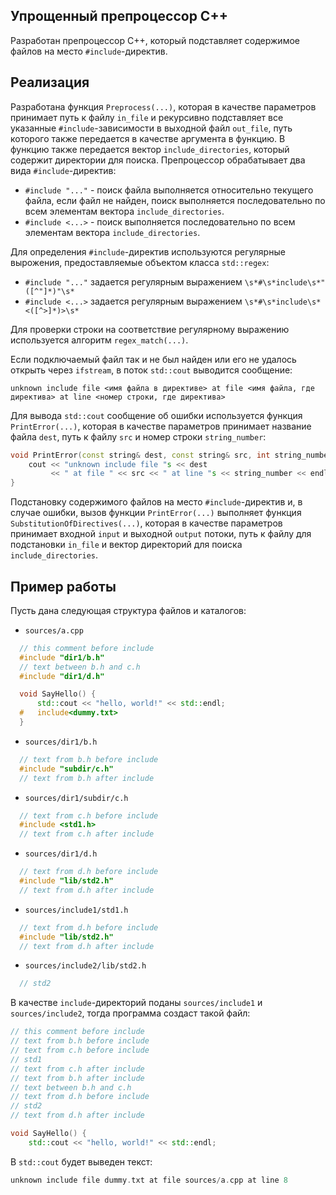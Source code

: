 ## Упрощенный препроцессор С++
Разработан препроцессор C++, который подставляет содержимое файлов на место `#include`-директив.
## Реализация
Разработана функция `Preprocess(...)`, которая в качестве параметров принимает путь к файлу `in_file` и рекурсивно подставляет все указанные `#include`-зависимости в выходной файл `out_file`, путь которого также передается в качестве аргумента в функцию. В функцию также передается вектор `include_directories`, который содержит директории для поиска.
Препроцессор обрабатывает два вида `#include`-директив:
- `#include "..."` - поиск файла выполняется относительно текущего файла, если файл не найден, поиск выполняется последовательно по всем элементам вектора `include_directories`.
- `#include <...>` - поиск выполняется последовательно по всем элементам вектора `include_directories`.

Для определения `#include`-директив используются регулярные вырожения, предоставляемые объектом класса `std::regex`:
- `#include "..."` задается регулярным выражением `\s*#\s*include\s*"([^"]*)"\s*`
- `#include <...>` задается регулярным выражением `\s*#\s*include\s*<([^>]*)>\s*`
  
Для проверки строки на соответствие регулярному выражению используется алгоритм `regex_match(...)`.

Если подключаемый файл так и не был найден или его не удалось открыть через `ifstream`, в поток `std::cout` выводится сообщение:
```
unknown include file <имя файла в директиве> at file <имя файла, где директива> at line <номер строки, где директива>
```
Для вывода `std::cout` сообщение об ошибки используется функция `PrintError(...)`, которая в качестве параметров принимает название файла `dest`, путь к файлу `src` и номер строки `string_number`:
```c++
void PrintError(const string& dest, const string& src, int string_number) {
    cout << "unknown include file "s << dest
         << " at file " << src << " at line "s << string_number << endl;
}
```
Подстановку содержимого файлов на место `#include`-директив и, в случае ошибки, вызов функции `PrintError(...)` выполняет функция `SubstitutionOfDirectives(...)`, которая в качестве параметров принимает входной `input` и выходной `output` потоки, путь к файлу для подстановки `in_file` и вектор директорий для поиска `include_directories`.
## Пример работы
Пусть дана следующая структура файлов и каталогов:
- `sources/a.cpp`
```c++
  // this comment before include
  #include "dir1/b.h"
  // text between b.h and c.h
  #include "dir1/d.h"

  void SayHello() {
      std::cout << "hello, world!" << std::endl;
  #   include<dummy.txt>
  }  
```
- `sources/dir1/b.h`
```c++
  // text from b.h before include
  #include "subdir/c.h"
  // text from b.h after include 
```
- `sources/dir1/subdir/c.h`
```c++
  // text from c.h before include
  #include <std1.h>
  // text from c.h after include
```
- `sources/dir1/d.h`
```c++
  // text from d.h before include
  #include "lib/std2.h"
  // text from d.h after include
```
- `sources/include1/std1.h`
```c++
  // text from d.h before include
  #include "lib/std2.h"
  // text from d.h after include
```
- `sources/include2/lib/std2.h`
```c++
  // std2
```
В качестве `include`-директорий поданы `sources/include1` и `sources/include2`, тогда программа создаст такой файл:
```c++
// this comment before include
// text from b.h before include
// text from c.h before include
// std1
// text from c.h after include
// text from b.h after include
// text between b.h and c.h
// text from d.h before include
// std2
// text from d.h after include

void SayHello() {
    std::cout << "hello, world!" << std::endl;
```
В `std::cout` будет выведен текст:
```c++
unknown include file dummy.txt at file sources/a.cpp at line 8 
```
